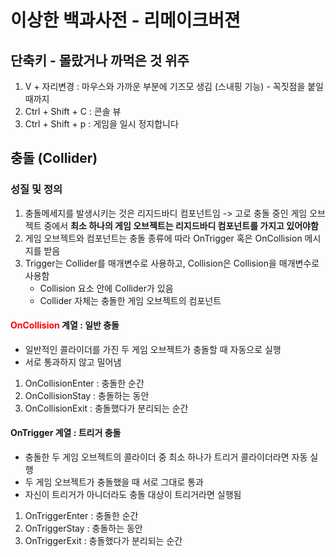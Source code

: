 # 이상한 백과사전 - 리메이크버젼
## 단축키 - 몰랐거나 까먹은 것 위주
1. V + 자리변경 : 마우스와 가까운 부분에 기즈모 생김 (스내핑 기능) - 꼭짓점을 붙일 때까지
2. Ctrl + Shift + C : 콘솔 뷰
3. Ctrl + Shift + p : 게임을 일시 정지합니다
## 충돌 (Collider)
### 성질 및 정의
1. 충돌메세지를 발생시키는 것은 리지드바디 컴포넌트임
-> 고로 충돌 중인 게임 오브젝트 중에서 **최소 하나의 게임 오브젝트는 리지드바디 컴포넌트를 가지고 있어야함**
2. 게임 오브젝트와 컴포넌트는 충돌 종류에 따라 OnTrigger 혹은 OnCollision 메시지를 받음
3. Trigger는 Collider를 매개변수로 사용하고, Collision은 Collision을 매개변수로 사용함
    * Collision 요소 안에 Collider가 있음
    * Collider 자체는 충돌한 게임 오브젝트의 컴포넌트
#### <span style="color:red"> OnCollision </span>계열 : 일반 충돌
* 일반적인 콜라이더를 가진 두 게임 오브젝트가 충돌할 때 자동으로 실행
* 서로 통과하지 않고 밀어냄
1. OnCollisionEnter : 충돌한 순간
2. OnCollisionStay : 충돌하는 동안
3. OnCollisionExit : 충돌했다가 분리되는 순간
#### OnTrigger 계열 : 트리거 충돌
* 충돌한 두 게임 오브젝트의 콜라이더 중 최소 하나가 트리거 콜라이더라면 자동 실행
* 두 게임 오브젝트가 충돌했을 때 서로 그대로 통과
* 자신이 트리거가 아니더라도 충돌 대상이 트리거라면 실행됨
1. OnTriggerEnter : 충돌한 순간
2. OnTriggerStay : 충돌하는 동안
3. OnTriggerExit : 충돌했다가 분리되는 순간

